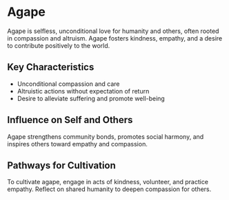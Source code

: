 # Agape

Agape is selfless, unconditional love for humanity and others, often rooted in compassion and altruism. Agape fosters kindness, empathy, and a desire to contribute positively to the world.

## Key Characteristics

- Unconditional compassion and care
- Altruistic actions without expectation of return
- Desire to alleviate suffering and promote well-being

## Influence on Self and Others

Agape strengthens community bonds, promotes social harmony, and inspires others toward empathy and compassion.

## Pathways for Cultivation

To cultivate agape, engage in acts of kindness, volunteer, and practice empathy. Reflect on shared humanity to deepen compassion for others.
